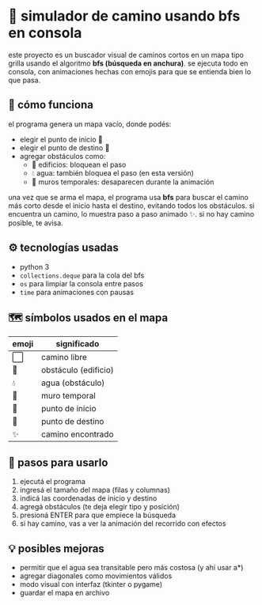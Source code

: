 # 🔎 simulador de camino usando bfs en consola

este proyecto es un buscador visual de caminos cortos en un mapa tipo grilla usando el algoritmo **bfs (búsqueda en anchura)**. se ejecuta todo en consola, con animaciones hechas con emojis para que se entienda bien lo que pasa.

## 🧠 cómo funciona

el programa genera un mapa vacío, donde podés:
- elegir el punto de inicio 🚩
- elegir el punto de destino 📍
- agregar obstáculos como:
  - 🏢 edificios: bloquean el paso
  - 💧 agua: también bloquea el paso (en esta versión)
  - 🧱 muros temporales: desaparecen durante la animación

una vez que se arma el mapa, el programa usa **bfs** para buscar el camino más corto desde el inicio hasta el destino, evitando todos los obstáculos. si encuentra un camino, lo muestra paso a paso animado ✨. si no hay camino posible, te avisa.

## ⚙️ tecnologías usadas

- python 3
- `collections.deque` para la cola del bfs
- `os` para limpiar la consola entre pasos
- `time` para animaciones con pausas

## 🗺️ símbolos usados en el mapa

| emoji | significado           |
|-------|------------------------|
| ⬜     | camino libre           |
| 🏢     | obstáculo (edificio)   |
| 💧     | agua (obstáculo)       |
| 🧱     | muro temporal          |
| 🚩     | punto de inicio        |
| 📍     | punto de destino       |
| ✨     | camino encontrado      |

## 📌 pasos para usarlo

1. ejecutá el programa
2. ingresá el tamaño del mapa (filas y columnas)
3. indicá las coordenadas de inicio y destino
4. agregá obstáculos (te deja elegir tipo y posición)
5. presioná ENTER para que empiece la búsqueda
6. si hay camino, vas a ver la animación del recorrido con efectos

## 💡 posibles mejoras

- permitir que el agua sea transitable pero más costosa (y ahí usar a*)
- agregar diagonales como movimientos válidos
- modo visual con interfaz (tkinter o pygame)
- guardar el mapa en archivo